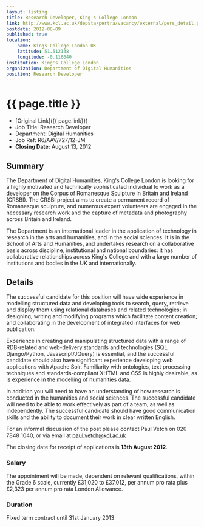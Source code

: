```yaml
---
layout: listing
title: Research Developer, King's College London
link: http://www.kcl.ac.uk/depsta/pertra/vacancy/external/pers_detail.php?jobindex=12064
postdate: 2012-08-09
published: true
location:
    name: Kings College London UK
    latitude: 51.512138
    longitude: -0.116640
institution: King's College London
organization: Department of Digital Humanities
position: Research Developer
--- 
```


# {{ page.title }}

* [Original Link]({{ page.link}})
* Job Title: Research Developer
* Department: Digital Humanities
* Job Ref: R6/AAV/727/12-JM
* **Closing Date:** August 13, 2012


## Summary
The Department of Digital Humanities, King's College London is looking for a highly motivated and technically sophisticated individual to work as a developer on the Corpus of Romanesque Sculpture in Britain and Ireland (CRSBI). The CRSBI project aims to create a permanent record of Romanesque sculpture, and numerous expert volunteers are engaged in the necessary research work and the capture of metadata and photography across Britain and Ireland.

The Department is an international leader in the application of technology in research in the arts and humanities, and in the social sciences. It is in the School of Arts and Humanities, and undertakes research on a collaborative basis across discipline, institutional and national boundaries: it has collaborative relationships across King's College and with a large number of institutions and bodies in the UK and internationally.

## Details
The successful candidate for this position will have wide experience in modelling structured data and developing tools to search, query, retrieve and display them using relational databases and related technologies; in designing, writing and modifying programs which facilitate content creation; and collaborating in the development of integrated interfaces for web publication.

Experience in creating and manipulating structured data with a range of RDB-related and web-delivery standards and technologies (SQL, Django/Python, Javascript/JQuery) is essential, and the successful candidate should also have significant experience developing web applications with Apache Solr. Familiarity with ontologies, text processing techniques and standards-compliant XHTML and CSS is highly desirable, as is experience in the modelling of humanities data.

In addition you will need to have an understanding of how research is conducted in the humanities and social sciences. The successful candidate will need to be able to work effectively as part of a team, as well as independently. The successful candidate should have good communication skills and the ability to document their work in clear written English.

For an informal discussion of the post please contact Paul Vetch on 020 7848 1040, or via email at paul.vetch@kcl.ac.uk

The closing date for receipt of applications is **13th August 2012**.

### Salary
The appointment will be made, dependent on relevant qualifications, within the Grade 6 scale, currently £31,020 to £37,012, per annum pro rata plus £2,323 per annum pro rata London Allowance.

### Duration
Fixed term contract until 31st January 2013
